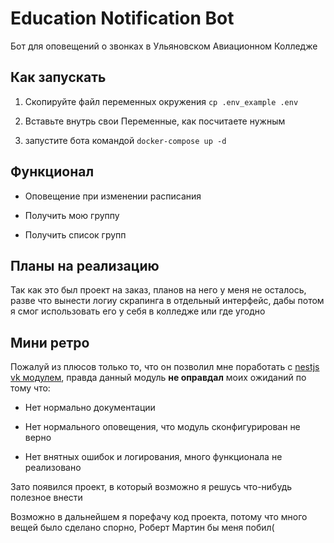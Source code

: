 # Education Notification Bot

Бот для оповещений о звонках в Ульяновском Авиационном Колледже

## Как запускать

1) Скопируйте файл переменных окружения `cp .env_example .env`

2) Вставьте внутрь свои Переменные, как посчитаете нужным

3) запустите бота командой `docker-compose up -d`

## Функционал

- Оповещение при изменении расписания

- Получить мою группу

- Получить список групп

## Планы на реализацию

Так как это был проект на заказ, планов на него у меня не осталось, разве что вынести логиу скрапинга в отдельный интерфейс, дабы потом я смог использовать его у себя в колледже или где угодно

## Мини ретро

Пожалуй из плюсов только то, что он позволил мне поработать с [nestjs vk модулем](https://www.npmjs.com/package/nestjs-vk), правда данный модуль **не оправдал** моих ожиданий по тому что:

- Нет нормально документации

- Нет нормального оповещения, что модуль сконфигурирован не верно

- Нет внятных ошибок и логирования, много функционала не реализовано

Зато появился проект, в который возможно я решусь что-нибудь полезное внести

Возможно в дальнейшем я порефачу код проекта, потому что много вещей было сделано спорно, Роберт Мартин бы меня побил(
